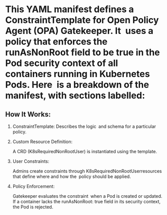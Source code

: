 # This YAML manifest defines a ConstraintTemplate for Open Policy Agent (OPA) Gatekeeper. It uses a policy that enforces the runAsNonRoot field to be true in the Pod security context of all containers running in Kubernetes Pods. Here is a breakdown of the manifest, with sections labelled:

## How It Works:

1) ConstraintTemplate: 
    Describes the logic and schema for a particular policy.

2) Custom Resource Definition:

    A CRD (K8sRequiredNonRootUser) is instantiated using the template.

3) User Constraints:

    Admins create constraints through K8sRequiredNonRootUserresources that define where and how the policy should be applied.

4) Policy Enforcement:

    Gatekeeper evaluates the constraint when a Pod is created or updated.
    If a container lacks the runAsNonRoot: true field in its security context, the Pod is rejected.     